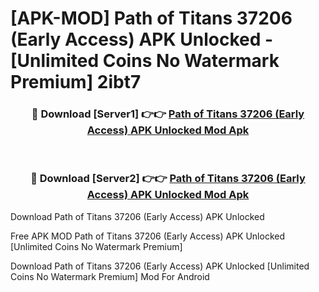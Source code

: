 # [APK-MOD] Path of Titans 37206 (Early Access) APK Unlocked - [Unlimited Coins No Watermark Premium] 2ibt7



<div align="center">
<h3>🔴 Download [Server1] 👉👉 <a href="https://momento.my/?title=Path_of_Titans_37206_(Early_Access)_APK_Unlocked">Path of Titans 37206 (Early Access) APK Unlocked Mod Apk</a></h3><br>

<h3>🔴 Download [Server2] 👉👉 <a href="https://momento.my/?title=Path_of_Titans_37206_(Early_Access)_APK_Unlocked">Path of Titans 37206 (Early Access) APK Unlocked Mod Apk</a></h3>
</div>



Download Path of Titans 37206 (Early Access) APK Unlocked 

Free APK MOD Path of Titans 37206 (Early Access) APK Unlocked [Unlimited Coins No Watermark Premium]

Download Path of Titans 37206 (Early Access) APK Unlocked [Unlimited Coins No Watermark Premium] Mod For Android
